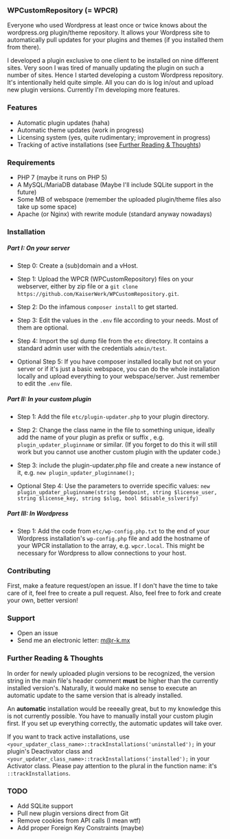 ### WPCustomRepository (= WPCR)

Everyone who used Wordpress at least once or twice knows about the wordpress.org plugin/theme repository. It allows your Wordpress site to automatically pull updates for your plugins and themes (if you installed them from there).

I developed a plugin exclusive to one client to be installed on nine different sites. Very soon I was tired of manually updating the plugin on such a number of sites. Hence I started developing a custom Wordpress repository. It's intentionally held quite simple. All you can do is log in/out and upload new plugin versions. Currently I'm developing more features.

### Features

* Automatic plugin updates (haha)
* Automatic theme updates (work in progress)
* Licensing system (yes, quite rudimentary; improvement in progress)
* Tracking of active installations (see [Further Reading & Thoughts](#further-reading--thoughts))

### Requirements
* PHP 7 (maybe it runs on PHP 5)
* A MySQL/MariaDB database (Maybe I'll include SQLite support in the future)
* Some MB of webspace (remember the uploaded plugin/theme files also take up some space)
* Apache (or Nginx) with rewrite module (standard anyway nowadays)

### Installation
##### Part I: On your server

* Step 0: Create a (sub)domain and a vHost.
* Step 1: Upload the WPCR (WPCustomRepository) files on your webserver, either by zip file or a `git clone https://github.com/KaiserWerk/WPCustomRepository.git`.
* Step 2: Do the infamous `composer install` to get started.
* Step 3: Edit the values in the `.env` file according to your needs. Most of them are optional.
* Step 4: Import the sql dump file from the `etc` directory. It contains a standard admin user with the credentials `admin/test`.

* Optional Step 5: If you have composer installed locally but not on your server or if it's just a basic webspace, you can do the whole installation locally and upload everything to your webspace/server. Just remember to edit the `.env` file.

##### Part II: In your custom plugin

* Step 1: Add the file `etc/plugin-updater.php` to your plugin directory.
* Step 2: Change the class name in the file to something unique, ideally add the name of your plugin as prefix or suffix , e.g. `plugin_updater_pluginname` or similar. (If you forget to do this it will still work but you cannot use another custom plugin with the updater code.)
* Step 3: include the plugin-updater.php file and create a new instance of it, e.g. `new plugin_updater_pluginname();`

* Optional Step 4: Use the  parameters to override specific values: `new plugin_updater_pluginname(string $endpoint, string $license_user, string $license_key, string $slug, bool $disable_sslverify)`

##### Part III: In Wordpress

* Step 1: Add the code from `etc/wp-config.php.txt` to the end of your Wordpress installation's `wp-config.php` file and add the hostname of your WPCR installation to the array, e.g. `wpcr.local`. This might be necessary for Wordpress to allow connections to your host.

### Contributing
First, make a feature request/open an issue. If I don't have the time to take care of it, feel free to create a pull request. Also, feel free to fork and create your own, better version!

### Support

* Open an issue
* Send me an electronic letter: m@r-k.mx

### Further Reading & Thoughts

In order for newly uploaded plugin versions to be recognized, the version string in the main file's header comment **must** be higher than the currently installed version's. Naturally, it would make no sense to execute an automatic update to the same version that is already installed.

An **automatic** installation would be reeeally great, but to my knowledge this is not currently possible. You have to manually install your custom plugin first. If you set up everything correctly, the automatic updates will take over.

If you want to track active installations, use `<your_updater_class_name>::trackInstallations('uninstalled');` in your plugin's Deactivator class and `<your_updater_class_name>::trackInstallations('installed');` in your Activator class. Please pay attention to the plural in the function name: it's `::trackInstallations`.

### TODO
* Add SQLite support
* Pull new plugin versions direct from Git
* Remove cookies from API calls (I mean wtf)
* Add proper Foreign Key Constraints (maybe)